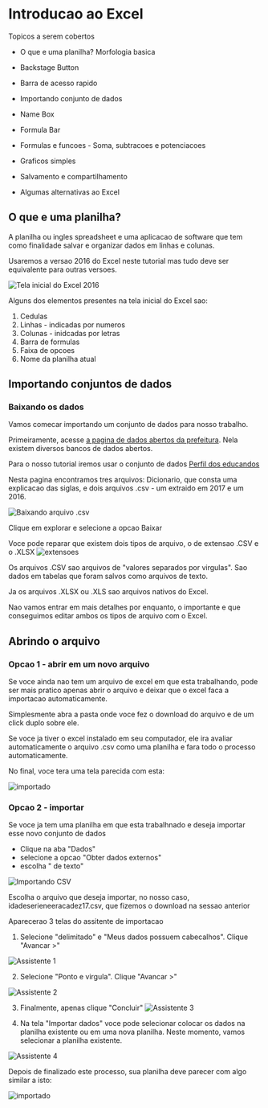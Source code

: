 ﻿# Introducao ao Excel

Topicos a serem cobertos

* O que e uma planilha?
    Morfologia basica
    
* Backstage Button

* Barra de acesso rapido

* Importando conjunto de dados

* Name Box

* Formula Bar

* Formulas e funcoes - Soma, subtracoes e potenciacoes

* Graficos simples

* Salvamento e compartilhamento

* Algumas alternativas ao Excel

## O que e uma planilha? 

A planilha ou ingles spreadsheet e uma aplicacao de software que tem como finalidade salvar e organizar dados em linhas e colunas.

Usaremos a versao 2016 do Excel neste tutorial mas tudo deve ser equivalente para outras versoes.

![Tela inicial do Excel 2016](tela_inicial.PNG)

Alguns dos elementos presentes na tela inicial do Excel sao:

1. Cedulas
2. Linhas - indicadas por numeros
3. Colunas - inidcadas por letras
4. Barra de formulas
5. Faixa de opcoes 
6. Nome da planilha atual

## Importando conjuntos de dados

### Baixando os dados
Vamos comecar importando um conjunto de dados para nosso trabalho.

Primeiramente, acesse [a pagina de dados abertos da prefeitura](http://dados.prefeitura.sp.gov.br/organization/educacao1). Nela existem diversos bancos de dados abertos. 

Para o nosso tutorial iremos usar o conjunto de dados [Perfil dos educandos ](http://dados.prefeitura.sp.gov.br/dataset/perfil-dos-educandos-cor-raca-idade-sexo-necessidades-educacionais-especiais)

Nesta pagina encontramos tres arquivos: Dicionario, que consta uma explicacao das siglas, e dois arquivos .csv - um extraido em 2017 e um 2016.


![Baixando arquivo .csv](download.png)

Clique em explorar e selecione a opcao Baixar

Voce pode reparar que existem dois tipos de arquivo, o de extensao .CSV e o .XLSX
![extensoes](extensao.png)

Os arquivos .CSV sao arquivos de "valores separados por virgulas". Sao dados em tabelas que foram salvos como arquivos de texto.

Ja os arquivos .XLSX ou .XLS sao arquivos nativos do Excel.

Nao vamos entrar em mais detalhes por enquanto, o importante e que conseguimos editar ambos os tipos de arquivo com o Excel.

## Abrindo o arquivo

### Opcao 1 - abrir em um novo arquivo

Se voce ainda nao tem um arquivo de excel em que esta trabalhando, pode ser mais pratico apenas abrir o arquivo e deixar que o excel faca a importacao automaticamente.

Simplesmente abra a pasta onde voce fez o download do arquivo e de um click duplo sobre ele.

Se voce ja tiver o excel instalado em seu computador, ele ira avaliar automaticamente o arquivo .csv como uma planilha e fara todo o processo automaticamente.

No final, voce tera uma tela parecida com esta:

![importado](importado.png)



### Opcao 2 - importar

Se voce ja tem uma planilha em que esta trabalhnado e deseja importar esse novo conjunto de dados

* Clique na aba "Dados"
* selecione a opcao "Obter dados externos"
* escolha " de texto"

![Importando CSV](importar.png)

Escolha o arquivo que deseja importar, no nosso caso, idadeserieneeracadez17.csv, que fizemos o download na sessao anterior

Aparecerao 3 telas do assitente de importacao

1. Selecione "delimitado" e "Meus dados possuem cabecalhos". Clique "Avancar >"


![Assistente 1](assist1.png)

2. Selecione "Ponto e virgula". Clique "Avancar >"


![Assistente 2](assist2.png)

3. Finalmente, apenas clique "Concluir"
![Assistente 3](assit3.png)

4. Na tela "Importar dados" voce pode selecionar colocar os dados na planilha existente ou em uma nova planilha. Neste momento, vamos selecionar a planilha existente.


![Assistente 4](assist4.png)

Depois de finalizado este processo, sua planilha deve parecer com algo similar a isto:

![importado](importado.png)










